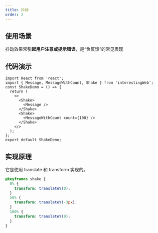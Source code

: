 ```yaml
---
title: 抖动
order: 2
---
```


## 使用场景

抖动效果常**引起用户注意或提示错误**，是“负反馈”的常见表现

## 代码演示

```tsx
import React from 'react';
import { Message, MessageWithCount, Shake } from 'interestingWeb';
const ShakeDemo = () => {
  return (
    <>
      <Shake>
        <Message />
      </Shake>
      <Shake>
        <MessageWithCount count={100} />
      </Shake>
    </>
  );
};
export default ShakeDemo;
```

## 实现原理

它是使用 translate 和 transform 实现的。

```scss
@keyframes shake {
  0% {
    transform: translateY(0);
  }
  50% {
    transform: translateY(-3px);
  }
  100% {
    transform: translateY(0);
  }
}
```
